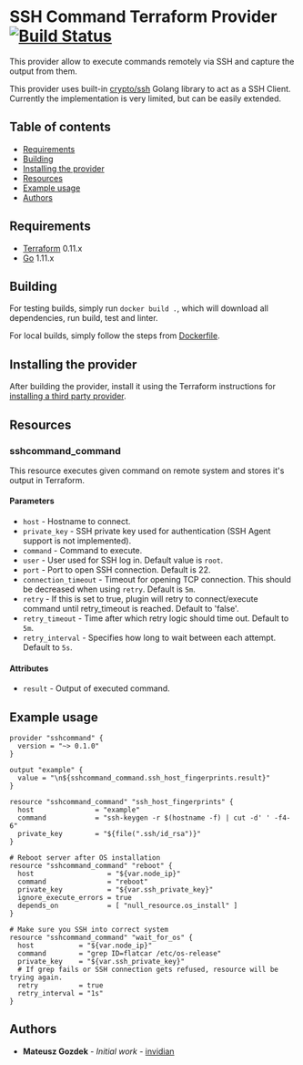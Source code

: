 # SSH Command Terraform Provider [![Build Status](https://travis-ci.com/invidian/terraform-provider-sshcommand.svg?branch=master)](https://travis-ci.com/invidian/terraform-provider-sshcommand)

This provider allow to execute commands remotely via SSH and capture the output from them.

This provider uses built-in [crypto/ssh](https://godoc.org/golang.org/x/crypto/ssh) Golang library to act as a SSH Client. Currently the implementation is very limited, but can be easily extended.

## Table of contents
* [Requirements](#requirements)
* [Building](#building)
* [Installing the provider](#installing-the-provider)
* [Resources](#resources)
* [Example usage](#example-usage)
* [Authors](#authors)

## Requirements

-	[Terraform](https://www.terraform.io/downloads.html) 0.11.x
-	[Go](https://golang.org/doc/install) 1.11.x

## Building

For testing builds, simply run `docker build .`, which will download all dependencies, run build, test and linter.

For local builds, simply follow the steps from [Dockerfile](https://github.com/invidian/terraform-provider-sshcommand/blob/master/Dockerfile).

## Installing the provider

After building the provider, install it using the Terraform instructions for [installing a third party provider](https://www.terraform.io/docs/configuration/providers.html#third-party-plugins).

## Resources

### sshcommand_command

This resource executes given command on remote system and stores it's output in Terraform.

#### Parameters
  - `host` - Hostname to connect.
  - `private_key` - SSH private key used for authentication (SSH Agent support is not implemented).
  - `command` - Command to execute.
  - `user` - User used for SSH log in. Default value is `root`.
  - `port` - Port to open SSH connection. Default is 22.
  - `connection_timeout` - Timeout for opening TCP connection. This should be decreased when using `retry`. Default is `5m`.
  - `retry` - If this is set to true, plugin will retry to connect/execute command until retry_timeout is reached. Default to 'false'.
  - `retry_timeout` - Time after which retry logic should time out. Default to `5m`.
  - `retry_interval` - Specifies how long to wait between each attempt. Default to `5s`.

#### Attributes
  - `result` - Output of executed command.

## Example usage
```hcl
provider "sshcommand" {
  version = "~> 0.1.0"
}

output "example" {
  value = "\n${sshcommand_command.ssh_host_fingerprints.result}"
}

resource "sshcommand_command" "ssh_host_fingerprints" {
  host               = "example"
  command            = "ssh-keygen -r $(hostname -f) | cut -d' ' -f4-6"
  private_key        = "${file(".ssh/id_rsa")}"
}

# Reboot server after OS installation
resource "sshcommand_command" "reboot" {
  host                  = "${var.node_ip}"
  command               = "reboot"
  private_key           = "${var.ssh_private_key}"
  ignore_execute_errors = true
  depends_on            = [ "null_resource.os_install" ]
}

# Make sure you SSH into correct system
resource "sshcommand_command" "wait_for_os" {
  host           = "${var.node_ip}"
  command        = "grep ID=flatcar /etc/os-release"
  private_key    = "${var.ssh_private_key}"
  # If grep fails or SSH connection gets refused, resource will be trying again.
  retry          = true
  retry_interval = "1s"
}
```

## Authors
* **Mateusz Gozdek** - *Initial work* - [invidian](https://github.com/invidian)
